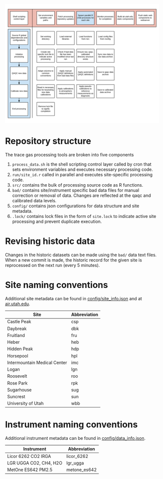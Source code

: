![](assets/workflow.png)

# Repository structure
The trace gas processing tools are broken into five components  
1. `process_data.sh` is the shell scripting control layer called by cron that sets environment variables and executes necessary processing code.  
1. `run/site_id.r` called in parallel and executes site-specific processing code.
1. `src/` contains the bulk of processing source code as R functions.  
1. `bad/` contains site/instrument specific bad data files for manual correction or removal of data. Changes are reflected at the qaqc and calibrated data levels.  
1. `config/` contains json configurations for data structure and site metadata.  
4. `.lock/` contains lock files in the form of `site.lock` to indicate active site processing and prevent duplicate execution.  


# Revising historic data
Changes in the historic datasets can be made using the `bad/` data text files. When a new commit is made, the historic record for the given site is reprocessed on the next run (every 5 minutes).


# Site naming conventions
Additional site metadata can be found in [config/site_info.json](config/site_info.json) and at [air.utah.edu](http://air.utah.edu).  

Site                         | Abbreviation
-----------------------------|----------------------------------
Castle Peak                  | csp
Daybreak                     | dbk
Fruitland                    | fru
Heber                        | heb
Hidden Peak                  | hdp
Horsepool                    | hpl
Intermountain Medical Center | imc
Logan                        | lgn
Roosevelt                    | roo
Rose Park                    | rpk
Sugarhouse                   | sug
Suncrest                     | sun
University of Utah           | wbb


# Instrument naming conventions
Additional instrument metadata can be found in [config/data_info.json](config/data_info.json).  

Instrument                   | Abbreviation
-----------------------------|----------------------------------
Licor 6262 CO2 IRGA          | licor_6262
LGR UGGA CO2, CH4, H2O       | lgr_ugga
MetOne ES642 PM2.5           | metone_es642